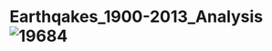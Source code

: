 # Earthqakes_1900-2013_Analysis![19684](https://github.com/AbhikritiMoti/Earthqakes_1900-2013_Analysis/assets/73769937/493d8a57-99b7-493b-a169-51ddd2ed6066)
